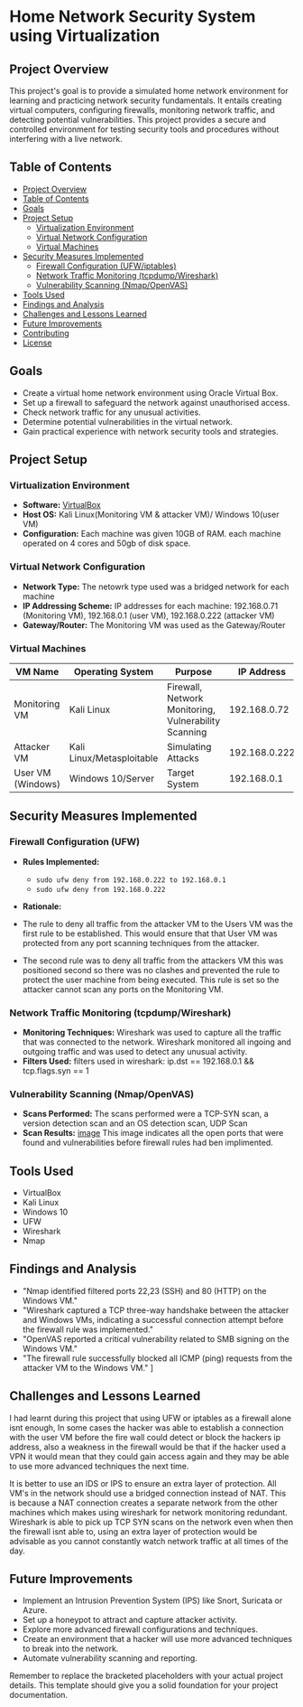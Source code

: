 # Home Network Security System using Virtualization

## Project Overview

This project's goal is to provide a simulated home network environment for learning and practicing network security fundamentals. It entails creating virtual computers, configuring firewalls, monitoring network traffic, and detecting potential vulnerabilities. This project provides a secure and controlled environment for testing security tools and procedures without interfering with a live network.

## Table of Contents

-   [Project Overview](#project-overview)
-   [Table of Contents](#table-of-contents)
-   [Goals](#goals)
-   [Project Setup](#project-setup)
    -   [Virtualization Environment](#virtualization-environment)
    -   [Virtual Network Configuration](#virtual-network-configuration)
    -   [Virtual Machines](#virtual-machines)
-   [Security Measures Implemented](#security-measures-implemented)
    -   [Firewall Configuration (UFW/iptables)](#firewall-configuration-ufwiptables)
    -   [Network Traffic Monitoring (tcpdump/Wireshark)](#network-traffic-monitoring-tcpdumpwireshark)
    -   [Vulnerability Scanning (Nmap/OpenVAS)](#vulnerability-scanning-nmapopenvas)
-   [Tools Used](#tools-used)
-   [Findings and Analysis](#findings-and-analysis)
-   [Challenges and Lessons Learned](#challenges-and-lessons-learned)
-   [Future Improvements](#future-improvements)
-   [Contributing](#contributing)
-   [License](#license)

## Goals

* Create a virtual home network environment using Oracle Virtual Box.
* Set up a firewall to safeguard the network against unauthorised access.
* Check network traffic for any unusual activities.
* Determine potential vulnerabilities in the virtual network.
* Gain practical experience with network security tools and strategies.

## Project Setup

### Virtualization Environment

*   **Software:** [VirtualBox](https://www.virtualbox.org/) 
*   **Host OS:** Kali Linux(Monitoring VM & attacker VM)/ Windows 10(user VM)
*   **Configuration:** Each machine was given 10GB of RAM. each machine operated on 4 cores and 50gb of disk space.

### Virtual Network Configuration

*   **Network Type:** The netowrk type used was a bridged network for each machine 
*   **IP Addressing Scheme:** IP addresses for each machine: 192.168.0.71 (Monitoring VM), 192.168.0.1 (user VM), 192.168.0.222 (attacker VM)
*   **Gateway/Router:** The Monitoring VM was used as the Gateway/Router
### Virtual Machines

| VM Name            | Operating System | Purpose                                   | IP Address      |
| ------------------ | ---------------- | ----------------------------------------- | --------------- |
| Monitoring VM      | Kali Linux       | Firewall, Network Monitoring, Vulnerability Scanning | 192.168.0.72     |
| Attacker VM        | Kali Linux/Metasploitable | Simulating Attacks                         | 192.168.0.222    |
| User VM (Windows) | Windows 10/Server | Target System                             | 192.168.0.1    |

## Security Measures Implemented

### Firewall Configuration (UFW)

*   **Rules Implemented:** 
    *   `sudo ufw deny from 192.168.0.222 to 192.168.0.1`
    *   `sudo ufw deny from 192.168.0.222`
  
*   **Rationale:**
*   The rule to deny all traffic from the attacker VM to the Users VM was the first rule to be established. This would ensure that that User VM was protected from any port scanning techniques from the attacker.
*   The second rule was to deny all traffic from the attackers VM this was positioned second so there was no clashes and prevented the rule to protect the user machine from being executed. This rule is set so the attacker cannot scan any ports on the Monitoring VM.

### Network Traffic Monitoring (tcpdump/Wireshark)

*   **Monitoring Techniques:** Wireshark was used to capture all the traffic that was connected to the network. Wireshark monitored all ingoing and outgoing traffic and was used to detect any unusual activity.
*   **Filters Used:** filters used in wireshark: ip.dst == 192.168.0.1 && tcp.flags.syn == 1 

### Vulnerability Scanning (Nmap/OpenVAS)

*   **Scans Performed:**  The scans performed were a TCP-SYN scan, a version detection scan and an OS detection scan, UDP Scan
*   **Scan Results:** [image](https://github.com/user-attachments/assets/f3c49822-40cf-4cfa-bbb8-f02d71f904fd) This image indicates all the open ports that were found and vulnerabilities before firewall rules had ben implimented.


## Tools Used

*   VirtualBox 
*   Kali Linux
*   Windows 10
*   UFW 
*   Wireshark
*   Nmap

## Findings and Analysis


*   "Nmap identified filtered ports 22,23 (SSH) and 80 (HTTP) on the Windows VM."
*   "Wireshark captured a TCP three-way handshake between the attacker and Windows VMs, indicating a successful connection attempt before the firewall rule was implemented."
*   "OpenVAS reported a critical vulnerability related to SMB signing on the Windows VM."
*   "The firewall rule successfully blocked all ICMP (ping) requests from the attacker VM to the Windows VM." ]

## Challenges and Lessons Learned

 I had learnt during this project that using UFW or iptables as a firewall alone isnt enough, In some cases the hacker was able to establish a connection with the user VM before the fire wall could detect or block the hackers ip address, also a weakness in the firewall would be that if the hacker used a VPN it would mean that they could gain access again and they may be able to use more advanced techniques the next time.

It is better to use an IDS or IPS to ensure an extra layer of protection. 
All VM's in the network should use a bridged connection instead of NAT. This is because a NAT connection creates a separate network from the other machines which makes using wireshark for network monitoring redundant. 
Wireshark is able to pick up TCP SYN scans on the network even when then the firewall isnt able to, using an extra layer of protection would be advisable as you cannot constantly watch network traffic at all times of the day.

## Future Improvements

*   Implement an Intrusion Prevention System (IPS) like Snort, Suricata or Azure.
*   Set up a honeypot to attract and capture attacker activity.
*   Explore more advanced firewall configurations and techniques.
*   Create an environment that a hacker will use more advanced techniques to break into the network.
*   Automate vulnerability scanning and reporting.








Remember to replace the bracketed placeholders with your actual project details. This template should give you a solid foundation for your project documentation.
